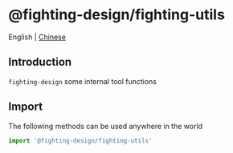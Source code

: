 # @fighting-design/fighting-utils

English | [Chinese](./README.md)

## Introduction

`fighting-design` some internal tool functions

## Import

The following methods can be used anywhere in the world

```ts
import '@fighting-design/fighting-utils'
```
